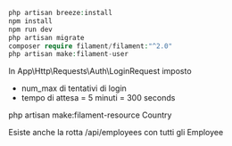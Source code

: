 
```php
php artisan breeze:install
npm install
npm run dev
php artisan migrate
composer require filament/filament:"^2.0"
php artisan make:filament-user
```

In App\Http\Requests\Auth\LoginRequest imposto 
- num_max di tentativi di login 
- tempo di attesa = 5 minuti = 300 seconds

php artisan make:filament-resource Country


Esiste anche la rotta /api/employees con tutti gli Employee
